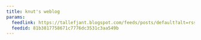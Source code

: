 ```yaml
---
title: knut's weblog
params:
  feedlink: https://tallefjant.blogspot.com/feeds/posts/default?alt=rss
  feedid: 81b3817758671c7776dc3531c3aa549b
---
```

